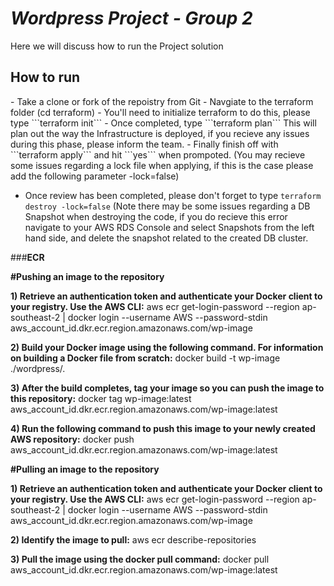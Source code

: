 <em><h1>Wordpress Project - Group 2</h1></em>
Here we will discuss how to run the Project solution

<h2>How to run</h2>
- Take a clone or fork of the repoistry from Git
- Navgiate to the terraform folder (cd terraform)
- You'll need to initialize terraform to do this, please type ```terraform init```
- Once completed, type ```terraform plan``` This will plan out the way the Infrastructure is deployed, if you recieve any issues during this phase, please inform the team.
- Finally finish off with ```terraform apply``` and hit ```yes``` when prompoted. (You may recieve some issues regarding a lock file when applying, if this is the case please add the following parameter -lock=false)

- Once review has been completed, please don't forget to type ```terraform destroy -lock=false``` (Note there may be some issues regarding a DB Snapshot when destroying the code, if you do recieve this error navigate to your AWS RDS Console and select Snapshots from the left hand side, and delete the snapshot related to the created DB cluster.



###**ECR**


**#Pushing an image to the repository**

**1) Retrieve an authentication token and authenticate your Docker client to your registry.
Use the AWS CLI:**
  aws ecr get-login-password --region ap-southeast-2 | docker login --username AWS --password-stdin aws_account_id.dkr.ecr.region.amazonaws.com/wp-image

**2) Build your Docker image using the following command. For information on building a Docker file from scratch:**
  docker build -t wp-image ./wordpress/.

**3) After the build completes, tag your image so you can push the image to this repository:**
  docker tag wp-image:latest aws_account_id.dkr.ecr.region.amazonaws.com/wp-image:latest

**4) Run the following command to push this image to your newly created AWS repository:**
  docker push aws_account_id.dkr.ecr.region.amazonaws.com/wp-image:latest


**#Pulling an image to the repository**

**1) Retrieve an authentication token and authenticate your Docker client to your registry.
Use the AWS CLI:**
  aws ecr get-login-password --region ap-southeast-2 | docker login --username AWS --password-stdin aws_account_id.dkr.ecr.region.amazonaws.com/wp-image

**2)  Identify the image to pull:**
  aws ecr describe-repositories
  
**3) Pull the image using the docker pull command:**
  docker pull aws_account_id.dkr.ecr.region.amazonaws.com/wp-image:latest
